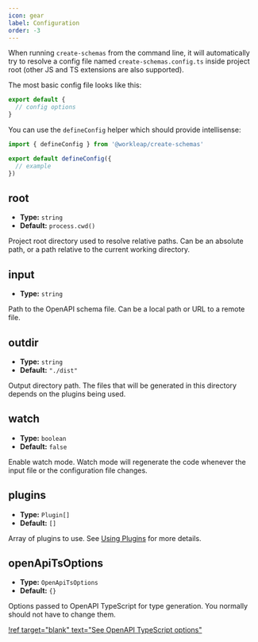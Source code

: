 ```yaml
---
icon: gear
label: Configuration
order: -3
---
```


When running `create-schemas` from the command line, it will automatically try
to resolve a config file named `create-schemas.config.ts` inside project root
(other JS and TS extensions are also supported).

The most basic config file looks like this:

```ts create-schemas.config.ts
export default {
  // config options
}
```

You can use the `defineConfig` helper which should provide intellisense:

```ts create-schemas.config.ts
import { defineConfig } from '@workleap/create-schemas'

export default defineConfig({
  // example
})
```

## root
- **Type:** `string`
- **Default:** `process.cwd()`

Project root directory used to resolve relative paths. Can be an absolute path, or a path relative to the current working directory.

## input
- **Type:** `string`

Path to the OpenAPI schema file. Can be a local path or URL to a remote file.

## outdir
- **Type:** `string`
- **Default:** `"./dist"`

Output directory path. The files that will be generated in this directory
depends on the plugins being used.

## watch
- **Type:** `boolean`
- **Default:** `false`

Enable watch mode. Watch mode will regenerate the code whenever the input file
or the configuration file changes.

## plugins
- **Type:** `Plugin[]`
- **Default:** `[]`

Array of plugins to use. See [Using Plugins](./using-plugins) for more details.

## openApiTsOptions

- **Type:** `OpenApiTsOptions`
- **Default:** `{}`


Options passed to OpenAPI TypeScript for type generation. You normally should
not have to change them.

[!ref target="blank" text="See OpenAPI TypeScript options"](https://openapi-ts.pages.dev/cli#flags)